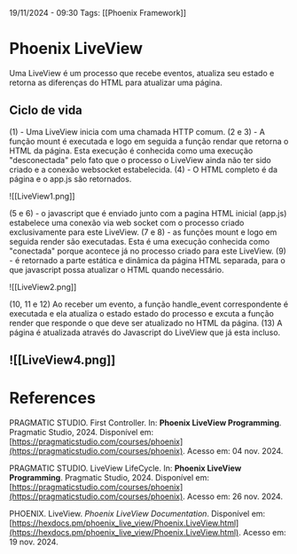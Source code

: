 19/11/2024 - 09:30
Tags: [[Phoenix Framework]]

# Phoenix LiveView

Uma LiveView é um processo que recebe eventos, atualiza seu estado e retorna as diferenças do HTML para atualizar uma página.

## Ciclo de vida

(1) - Uma LiveView inicia com uma chamada HTTP comum. 
(2 e 3) - A função mount é executada e logo em seguida a função rendar que retorna o HTML da página. Esta execução é conhecida como uma execução "desconectada" pelo fato que o processo o LiveView ainda não ter sido criado e a conexão websocket estabelecida.
(4) - O HTML completo é da página e o app.js são retornados.

![[LiveView1.png]]

(5 e 6) -  o javascript que é enviado junto com a pagina HTML inicial (app.js)  estabelece uma conexão via web socket com o processo criado exclusivamente para este LiveView.
(7 e 8) - as funções mount e logo em seguida render são executadas. Esta é uma execução conhecida como "conectada" porque acontece já no processo criado para este LiveView.
(9) - é retornado a parte estática e dinâmica da página HTML separada, para o que javascript possa atualizar o HTML quando necessário.

![[LiveView2.png]]

(10, 11 e 12) Ao receber um evento, a função handle_event correspondente é executada e ela atualiza o estado estado do processo e excuta a função render que responde o que deve ser atualizado no HTML da página. 
(13) A página é atualizada através do Javascript do LiveView que já esta incluso.

![[LiveView4.png]]
---

# References

PRAGMATIC STUDIO. First Controller. In: **Phoenix LiveView Programming**. Pragmatic Studio, 2024. Disponível em: [https://pragmaticstudio.com/courses/phoenix](https://pragmaticstudio.com/courses/phoenix). Acesso em: 04 nov. 2024.

PRAGMATIC STUDIO. LiveView LifeCycle. In: **Phoenix LiveView Programming**. Pragmatic Studio, 2024. Disponível em: [https://pragmaticstudio.com/courses/phoenix](https://pragmaticstudio.com/courses/phoenix). Acesso em: 26 nov. 2024.

PHOENIX. LiveView. _Phoenix LiveView Documentation_. Disponível em: [https://hexdocs.pm/phoenix_live_view/Phoenix.LiveView.html](https://hexdocs.pm/phoenix_live_view/Phoenix.LiveView.html). Acesso em: 19 nov. 2024.
